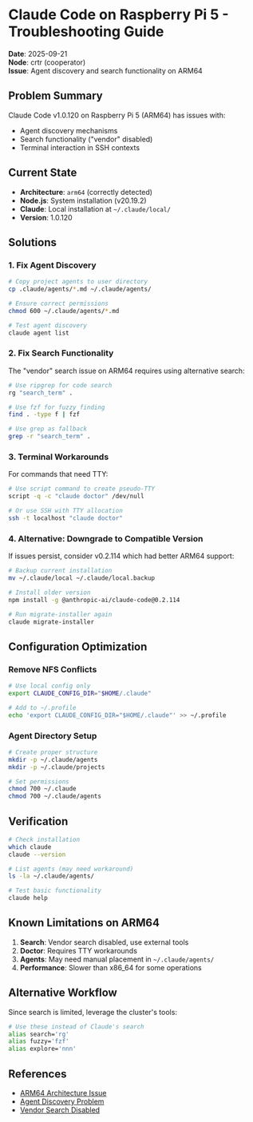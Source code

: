 # Claude Code on Raspberry Pi 5 - Troubleshooting Guide

**Date**: 2025-09-21  
**Node**: crtr (cooperator)  
**Issue**: Agent discovery and search functionality on ARM64

## Problem Summary

Claude Code v1.0.120 on Raspberry Pi 5 (ARM64) has issues with:

- Agent discovery mechanisms
- Search functionality ("vendor" disabled)
- Terminal interaction in SSH contexts

## Current State

- **Architecture**: `arm64` (correctly detected)
- **Node.js**: System installation (v20.19.2)
- **Claude**: Local installation at `~/.claude/local/`
- **Version**: 1.0.120

## Solutions

### 1. Fix Agent Discovery

```bash
# Copy project agents to user directory
cp .claude/agents/*.md ~/.claude/agents/

# Ensure correct permissions
chmod 600 ~/.claude/agents/*.md

# Test agent discovery
claude agent list
```

### 2. Fix Search Functionality

The "vendor" search issue on ARM64 requires using alternative search:

```bash
# Use ripgrep for code search
rg "search_term" .

# Use fzf for fuzzy finding
find . -type f | fzf

# Use grep as fallback
grep -r "search_term" .
```

### 3. Terminal Workarounds

For commands that need TTY:

```bash
# Use script command to create pseudo-TTY
script -q -c "claude doctor" /dev/null

# Or use SSH with TTY allocation
ssh -t localhost "claude doctor"
```

### 4. Alternative: Downgrade to Compatible Version

If issues persist, consider v0.2.114 which had better ARM64 support:

```bash
# Backup current installation
mv ~/.claude/local ~/.claude/local.backup

# Install older version
npm install -g @anthropic-ai/claude-code@0.2.114

# Run migrate-installer again
claude migrate-installer
```

## Configuration Optimization

### Remove NFS Conflicts

```bash
# Use local config only
export CLAUDE_CONFIG_DIR="$HOME/.claude"

# Add to ~/.profile
echo 'export CLAUDE_CONFIG_DIR="$HOME/.claude"' >> ~/.profile
```

### Agent Directory Setup

```bash
# Create proper structure
mkdir -p ~/.claude/agents
mkdir -p ~/.claude/projects

# Set permissions
chmod 700 ~/.claude
chmod 700 ~/.claude/agents
```

## Verification

```bash
# Check installation
which claude
claude --version

# List agents (may need workaround)
ls -la ~/.claude/agents/

# Test basic functionality
claude help
```

## Known Limitations on ARM64

1. **Search**: Vendor search disabled, use external tools
2. **Doctor**: Requires TTY workarounds
3. **Agents**: May need manual placement in `~/.claude/agents/`
4. **Performance**: Slower than x86_64 for some operations

## Alternative Workflow

Since search is limited, leverage the cluster's tools:

```bash
# Use these instead of Claude's search
alias search='rg'
alias fuzzy='fzf'
alias explore='nnn'
```

## References

- [ARM64 Architecture Issue](https://github.com/anthropics/claude-code/issues/3569)
- [Agent Discovery Problem](https://github.com/anthropics/claude-code/issues/4773)
- [Vendor Search Disabled](https://github.com/anthropics/claude-code/issues/3980)
